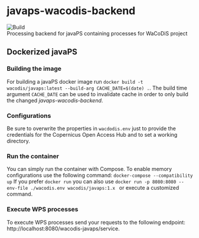 # javaps-wacodis-backend
![Build](https://github.com/WaCoDiS/javaps-wacodis-backend/workflows/Build/badge.svg)  
Processing backend for javaPS containing processes for WaCoDiS project

## Dockerized javaPS

### Building the image

For building a javaPS docker image run `docker build -t wacodis/javaps:latest --build-arg CACHE_DATE=$(date) .`.
The build time argument `CACHE_DATE` can be used to invalidate cache in order to only build the changed _javaps-wacodis-backend_.

### Configurations

Be sure to overwrite the properties in `wacdodis.env` just to provide the credentials for the Copernicus Open Access Hub and to set a working directory.

### Run the container

You can simply run the container with Compose. To enable memory configurations use the following command: `docker-compose --compatibility up`
If you prefer `docker run` you can also use `docker run -p 8080:8080 --env-file ./wacodis.env wacodis/javaps:1.x ` or execute a customized command.

### Execute WPS processes

To execute WPS processes send your requests to the following endpoint: http://localhost:8080/wacodis-javaps/service.
